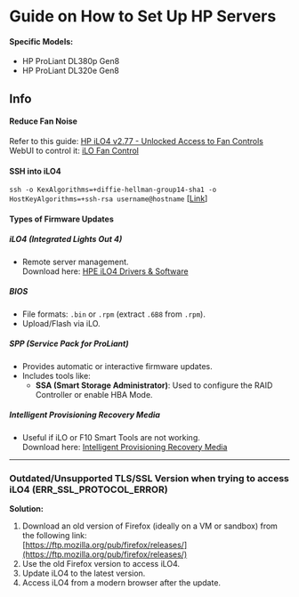 # Guide on How to Set Up HP Servers

#### Specific Models:
- HP ProLiant DL380p Gen8
- HP ProLiant DL320e Gen8


## Info

#### Reduce Fan Noise
Refer to this guide: [HP iLO4 v2.77 - Unlocked Access to Fan Controls](https://www.reddit.com/r/homelab/comments/sx3ldo/hp_ilo4_v277_unlocked_access_to_fan_controls/)
WebUI to control it: [iLO Fan Control](https://github.com/alex3025/ilo-fans-controller/tree/main)
#### SSH into iLO4
`ssh -o KexAlgorithms=+diffie-hellman-group14-sha1 -o HostKeyAlgorithms=+ssh-rsa username@hostname` [[Link](https://www.incredigeek.com/home/troubleshooting-ssh-no-matching-key-exchange-host-key-method-type-found-errors/)]

#### Types of Firmware Updates

##### iLO4 (Integrated Lights Out 4)
- Remote server management.  
  Download here: [HPE iLO4 Drivers & Software](https://support.hpe.com/connect/s/product?language=en_US&kmpmoid=5219994&tab=driversAndSoftware)

##### BIOS
- File formats: `.bin` or `.rpm` (extract `.6B8` from `.rpm`).
- Upload/Flash via iLO.

##### SPP (Service Pack for ProLiant)
- Provides automatic or interactive firmware updates.
- Includes tools like:
  - **SSA (Smart Storage Administrator)**: Used to configure the RAID Controller or enable HBA Mode.

##### Intelligent Provisioning Recovery Media
- Useful if iLO or F10 Smart Tools are not working.  
  Download here: [Intelligent Provisioning Recovery Media](https://support.hpe.com/connect/s/softwaredetails?language=en_US&softwareId=MTX_bf5521c396f2440bb0cb5efa87&tab=releaseNotes)

---

### Outdated/Unsupported TLS/SSL Version when trying to access iLO4 (ERR_SSL_PROTOCOL_ERROR)

**Solution:**
1. Download an old version of Firefox (ideally on a VM or sandbox) from the following link:  
   [https://ftp.mozilla.org/pub/firefox/releases/](https://ftp.mozilla.org/pub/firefox/releases/)
2. Use the old Firefox version to access iLO4.
3. Update iLO4 to the latest version.
4. Access iLO4 from a modern browser after the update.

